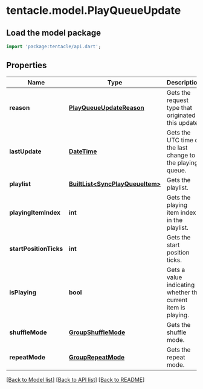 # tentacle.model.PlayQueueUpdate

## Load the model package
```dart
import 'package:tentacle/api.dart';
```

## Properties
Name | Type | Description | Notes
------------ | ------------- | ------------- | -------------
**reason** | [**PlayQueueUpdateReason**](PlayQueueUpdateReason.md) | Gets the request type that originated this update. | [optional] 
**lastUpdate** | [**DateTime**](DateTime.md) | Gets the UTC time of the last change to the playing queue. | [optional] 
**playlist** | [**BuiltList&lt;SyncPlayQueueItem&gt;**](SyncPlayQueueItem.md) | Gets the playlist. | [optional] 
**playingItemIndex** | **int** | Gets the playing item index in the playlist. | [optional] 
**startPositionTicks** | **int** | Gets the start position ticks. | [optional] 
**isPlaying** | **bool** | Gets a value indicating whether the current item is playing. | [optional] 
**shuffleMode** | [**GroupShuffleMode**](GroupShuffleMode.md) | Gets the shuffle mode. | [optional] 
**repeatMode** | [**GroupRepeatMode**](GroupRepeatMode.md) | Gets the repeat mode. | [optional] 

[[Back to Model list]](../README.md#documentation-for-models) [[Back to API list]](../README.md#documentation-for-api-endpoints) [[Back to README]](../README.md)


